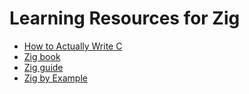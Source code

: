 # Learning Resources for Zig


- [How to Actually Write C](https://zackoverflow.dev/writing/how-to-actually-write-c/)
- [Zig book](https://pedropark99.github.io/zig-book/)
- [Zig guide](https://zig.guide/)
- [Zig by Example](https://zig-by-example.com/)


